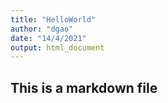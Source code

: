 ```yaml
---
title: "HelloWorld"
author: "dgao"
date: "14/4/2021"
output: html_document
---
```


## This is a markdown file
